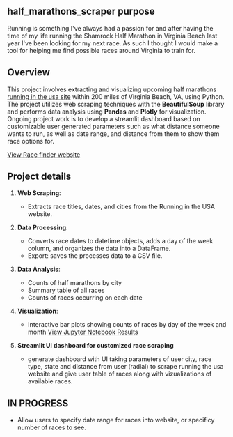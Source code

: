## half_marathons_scraper purpose

   Running is something I've always had a passion for and after having the time of my life running the Shamrock Half Marathon in Virginia Beach last year I've been looking for my next race. As such I thought I would make a tool for helping me find possible races around Virginia to train for. 

## Overview

   This project involves extracting and visualizing upcoming half marathons [running in the usa site](https://runningintheusa.com/classic/list/within-200-miles-of-virginia%20beach-va/upcoming/half-marathon/miles-between-250/page-2) within 200 miles of Virginia Beach, VA, using Python. The project utilizes web scraping techniques with the **BeautifulSoup** library and performs data analysis using **Pandas** and **Plotly** for visualization. Ongoing project work is to develop a streamlit dashboard based on customizable user generated parameters such as what distance someone wants to run, as well as date range, and distance from them to show them race options for.

[View Race finder website](https://race-finder.streamlit.app/)

## Project details

1. **Web Scraping**:
   - Extracts race titles, dates, and cities from the Running in the USA website.
2. **Data Processing**:
   - Converts race dates to datetime objects, adds a day of the week column, and organizes the data into a DataFrame.
   - Export: saves the processes data to a CSV file.
3. **Data Analysis**:
   - Counts of half marathons by city
   - Summary table of all races
   - Counts of races occurring on each date
4. **Visualization**:
   - Interactive bar plots showing counts of races by day of the week and month
     [View Jupyter Notebook Results](https://lukeschneider7.github.io/half_marathons_scraper/half_marathons.html) 

5. **Streamlit UI dashboard for customized race scraping** 
   - generate dashboard with UI taking parameters of user city, race type, state and distance from user (radial) to scrape running the usa website and give user table of races along with vizualizations of available races.

## IN PROGRESS
   - Allow users to specify date range for races into website, or specificy number of races to see.
